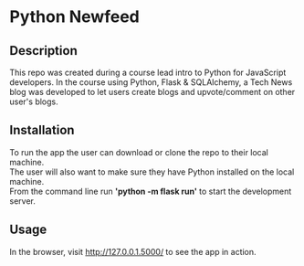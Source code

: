 # Python Newfeed

## Description
This repo was created during a course lead intro to Python for JavaScript developers. In the course using Python, Flask & SQLAlchemy, a Tech News blog was developed to let users create blogs and upvote/comment on other user's blogs.

## Installation
To run the app the user can download or clone the repo to their local machine.  
The user will also want to make sure they have Python installed on the local machine.  
From the command line run **'python -m flask run'** to start the development server.

## Usage
In the browser, visit http://127.0.0.1.5000/ to see the app in action.  
